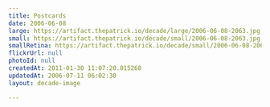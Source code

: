 ```yaml
---
title: Postcards
date: 2006-06-08
large: https://artifact.thepatrick.io/decade/large/2006-06-08-2063.jpg
small: https://artifact.thepatrick.io/decade/small/2006-06-08-2063.jpg
smallRetina: https://artifact.thepatrick.io/decade/small/2006-06-08-2063@2x.jpg
flickrUrl: null
photoId: null
createdAt: 2011-01-30 11:07:20.015268
updatedAt: 2006-07-11 06:02:30
layout: decade-image

---
```


